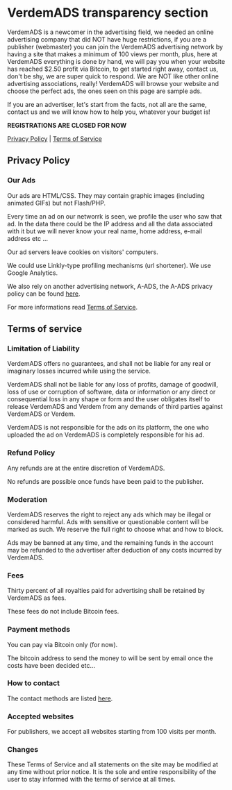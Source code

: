 # VerdemADS transparency section
VerdemADS is a newcomer in the advertising field, we needed an online advertising company that did NOT have huge restrictions, if you are a publisher (webmaster) you can join the VerdemADS advertising network by having a site that makes a minimum of 100 views per month, plus, here at VerdemADS everything is done by hand, we will pay you when your website has reached $2.50 profit via Bitcoin, to get started right away, contact us, don't be shy, we are super quick to respond. We are NOT like other online advertising associations, really! VerdemADS will browse your website and choose the perfect ads, the ones seen on this page are sample ads.

If you are an advertiser, let's start from the facts, not all are the same, contact us and we will know how to help you, whatever your budget is!

**REGISTRATIONS ARE CLOSED FOR NOW**

[Privacy Policy](https://verdem-crypto.github.io/verdemads.html#privacy-policy) | [Terms of Service](https://verdem-crypto.github.io/verdemads.html#terms-of-service)

## Privacy Policy

### Our Ads

Our ads are HTML/CSS. They may contain graphic images (including animated GIFs) but not Flash/PHP.

Every time an ad on our networrk is seen, we profile the user who saw that ad. In the data there could be the IP address and all the data associated with it but we will never know your real name, home address, e-mail address etc ...

Our ad servers leave cookies on visitors' computers.

We could use Linkly-type profiling mechanisms (url shortener). We use Google Analytics.

We also rely on another advertising network, A-ADS, the A-ADS privacy policy can be found [here](https://a-ads.com/privacy_policy).

For more informations read [Terms of Service](https://verdem-crypto.github.io/verdemads.html#terms-of-service).

## Terms of service

### Limitation of Liability

VerdemADS offers no guarantees, and shall not be liable for any real or imaginary losses incurred while using the service.

VerdemADS shall not be liable for any loss of profits, damage of goodwill, loss of use or corruption of software, data or information or any direct or consequential loss in any shape or form and the user obligates itself to release VerdemADS and Verdem from any demands of third parties against VerdemADS or Verdem.

VerdemADS is not responsible for the ads on its platform, the one who uploaded the ad on VerdemADS is completely responsible for his ad.

### Refund Policy

Any refunds are at the entire discretion of VerdemADS.

No refunds are possible once funds have been paid to the publisher.

### Moderation

VerdemADS reserves the right to reject any ads which may be illegal or considered harmful. Ads with sensitive or questionable content will be marked as such. We reserve the full right to choose what and how to block.

Ads may be banned at any time, and the remaining funds in the account may be refunded to the advertiser after deduction of any costs incurred by VerdemADS.

### Fees

Thirty percent of all royalties paid for advertising shall be retained by VerdemADS as fees.

These fees do not include Bitcoin fees.

### Payment methods

You can pay via Bitcoin only (for now).

The bitcoin address to send the money to will be sent by email once the costs have been decided etc...

### How to contact

The contact methods are listed [here](https://verdem-crypto.github.io/#contact-me).

### Accepted websites

For publishers, we accept all websites starting from 100 visits per month.

### Changes

These Terms of Service and all statements on the site may be modified at any time without prior notice. It is the sole and entire responsibility of the user to stay informed with the terms of service at all times.
